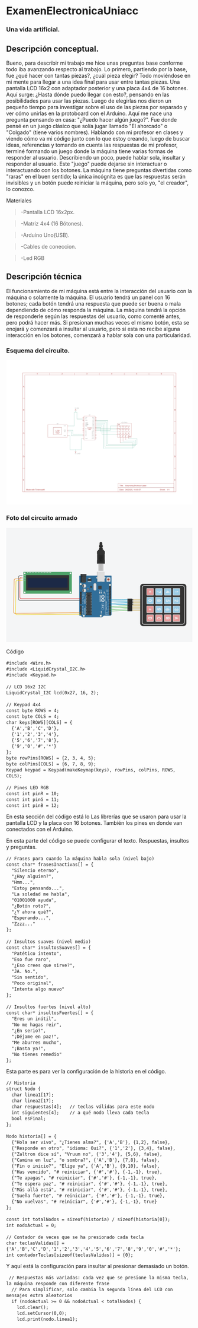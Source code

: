 # ExamenElectronicaUniacc

### Una vida artificial.

## Descripción conceptual.

Bueno, para describir mi trabajo me hice unas preguntas base conforme todo iba avanzando respecto al trabajo. Lo primero, partiendo por la base, fue ¿qué hacer con tantas piezas?, ¿cuál pieza elegir? Todo moviéndose en mi mente para llegar a una idea final para usar entre tantas piezas. Una pantalla LCD 16x2 con adaptador posterior y una placa 4x4 de 16 botones. Aquí surge: ¿Hasta dónde puedo llegar con esto?, pensando en las posibilidades para usar las piezas. Luego de elegirlas nos dieron un pequeño tiempo para investigar sobre el uso de las piezas por separado y ver cómo unirlas en la protoboard con el Arduino. Aquí me nace una pregunta pensando en casa: "¿Puedo hacer algún juego?". Fue donde pensé en un juego clásico que solía jugar llamado "El ahorcado" o "Colgado" (tiene varios nombres). Hablando con mi profesor en clases y viendo cómo va mi código junto con lo que estoy creando, luego de buscar ideas, referencias y tomando en cuenta las respuestas de mi profesor, terminé formando un juego donde la máquina tiene varias formas de responder al usuario. Describiendo un poco, puede hablar sola, insultar y responder al usuario. Este "juego" puede dejarse sin interactuar o interactuando con los botones. La máquina tiene preguntas divertidas como "raras" en el buen sentido; la única incógnita es que las respuestas serán invisibles y un botón puede reiniciar la máquina, pero solo yo, "el creador", lo conozco.

Materiales

>-Pantalla LCD 16x2px.

>-Matriz 4x4 (16 Bótones).

>-Arduino Uno(USB).

>-Cables de coneccion.

>-Led RGB

## Descripción técnica

El funcionamiento de mi máquina está entre la interacción del usuario con la máquina o solamente la máquina. El usuario tendrá un panel con 16 botones; cada botón tendrá una respuesta que puede ser buena o mala dependiendo de cómo responda la máquina. La máquina tendrá la opción de responderle según las respuestas del usuario, como comenté antes, pero podrá hacer más. Si presionan muchas veces el mismo botón, esta se enojará y comenzará a insultar al usuario, pero si esta no recibe alguna interacción en los botones, comenzará a hablar sola con una particularidad. 

### Esquema del circuito.

![Imagen](./Imagenes/Esquema_page-0001.jpg)

### Foto del circuito armado

![Imagen](./Imagenes/Circuito.png)

Código
```
#include <Wire.h>
#include <LiquidCrystal_I2C.h>
#include <Keypad.h>

// LCD 16x2 I2C
LiquidCrystal_I2C lcd(0x27, 16, 2);

// Keypad 4x4
const byte ROWS = 4;
const byte COLS = 4;
char keys[ROWS][COLS] = {
  {'A','B','C','D'},
  {'1','2','3','4'},
  {'5','6','7','8'},
  {'9','0','#','*'}
};
byte rowPins[ROWS] = {2, 3, 4, 5};
byte colPins[COLS] = {6, 7, 8, 9};
Keypad keypad = Keypad(makeKeymap(keys), rowPins, colPins, ROWS, COLS);

// Pines LED RGB
const int pinR = 10;
const int pinG = 11;
const int pinB = 12;
```
En esta sección del código está lo Las librerías que se usaron para usar la pantalla LCD y la placa con 16 botones.
También los pines en donde van conectados con el Arduino.

En esta parte del código se puede configurar el texto. Respuestas, insultos y preguntas.
```
// Frases para cuando la máquina habla sola (nivel bajo)
const char* frasesInactivas[] = {
  "Silencio eterno",
  "¿Hay alguien?",
  "Hmm...",
  "Estoy pensando...",
  "La soledad me habla",
  "01001000 ayuda",
  "¿Botón roto?",
  "¿Y ahora qué?",
  "Esperando...",
  "Zzzz..."
};

// Insultos suaves (nivel medio)
const char* insultosSuaves[] = {
  "Patético intento",
  "Eso fue raro",
  "¿Eso crees que sirve?",
  "JA. No.",
  "Sin sentido",
  "Poco original",
  "Intenta algo nuevo"
};

// Insultos fuertes (nivel alto)
const char* insultosFuertes[] = {
  "Eres un inútil",
  "No me hagas reir",
  "¿En serio?",
  "¡Déjame en paz!",
  "Me aburres mucho",
  "¡Basta ya!",
  "No tienes remedio"
};
```
Esta parte es para ver la configuración de la historia en el código.
```
// Historia
struct Nodo {
  char linea1[17];
  char linea2[17];
  char respuestas[4];   // teclas válidas para este nodo
  int siguientes[4];    // a qué nodo lleva cada tecla
  bool esFinal;
};

Nodo historia[] = {
  {"Hola ser vivo", "¿Tienes alma?", {'A','B'}, {1,2}, false},
  {"Responde en otro", "idioma: Oui?", {'1','2'}, {3,4}, false},
  {"Zaltron dice sí", "Vruum no", {'3','4'}, {5,6}, false},
  {"Camina en luz", "o sombra?", {'A','B'}, {7,8}, false},
  {"Fin o inicio?", "Elige ya", {'A','B'}, {9,10}, false},
  {"Has vencido", "# reiniciar", {'#','#'}, {-1,-1}, true},
  {"Te apagas", "# reiniciar", {'#','#'}, {-1,-1}, true},
  {"Te espera paz", "# reiniciar", {'#','#'}, {-1,-1}, true},
  {"Más allá está", "# reiniciar", {'#','#'}, {-1,-1}, true},
  {"Sueña fuerte", "# reiniciar", {'#','#'}, {-1,-1}, true},
  {"No vuelvas", "# reiniciar", {'#','#'}, {-1,-1}, true}
};

const int totalNodos = sizeof(historia) / sizeof(historia[0]);
int nodoActual = 0;

// Contador de veces que se ha presionado cada tecla
char teclasValidas[] = {'A','B','C','D','1','2','3','4','5','6','7','8','9','0','#','*'};
int contadorTeclas[sizeof(teclasValidas)] = {0};
```
Y aquí está la configuración para insultar al presionar demasiado un botón.
```
 // Respuestas más variadas: cada vez que se presione la misma tecla, la máquina responde con diferente frase
  // Para simplificar, solo cambia la segunda línea del LCD con mensajes extra aleatorios
  if (nodoActual >= 0 && nodoActual < totalNodos) {
    lcd.clear();
    lcd.setCursor(0,0);
    lcd.print(nodo.linea1);
